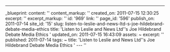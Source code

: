 ---
_blueprint:
  content: ''
  content_markup: ''
  created_on: 2011-07-15 12:30:25
  excerpt: ''
  excerpt_markup: ''
  id: '969'
  link: ''
  page_id: '596'
  publish_on: 2011-07-14
  site_id: '15'
  slug: listen-to-leslie-and-news-ltd-s-joe-hildebrand-debate-media-ethics
  title: 'Listen to Leslie and News Ltd''s Joe Hildebrand Debate Media Ethics '
  updated_on: 2011-07-15 16:43:09
assets: ~
excerpt: ''
published: 2011-07-14
tags: ~
title: 'Listen to Leslie and News Ltd''s Joe Hildebrand Debate Media Ethics '
--- ''
